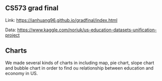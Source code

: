 CS573 grad final
---
Link: https://ianhuang96.github.io/gradfinal/index.html

Data: https://www.kaggle.com/noriuk/us-education-datasets-unification-project

Charts
---
We made several kinds of charts in including map, pie chart, slope chart and bubble chart in order to find ou relationship between education and economy in US.

